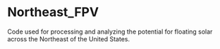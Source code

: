 # Northeast_FPV
Code used for processing and analyzing the potential for floating solar across the Northeast of the United States. 
